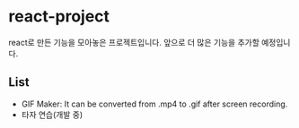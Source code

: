 # react-project

react로 만든 기능을 모아놓은 프로젝트입니다. 앞으로 더 많은 기능을 추가할 예정입니다.

## List

- GIF Maker: It can be converted from .mp4 to .gif after screen recording.
- 타자 연습(개발 중)
